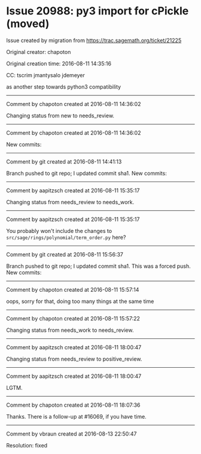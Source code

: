 # Issue 20988: py3 import for cPickle (moved)

Issue created by migration from https://trac.sagemath.org/ticket/21225

Original creator: chapoton

Original creation time: 2016-08-11 14:35:16

CC:  tscrim jmantysalo jdemeyer

as another step towards python3 compatibility


---

Comment by chapoton created at 2016-08-11 14:36:02

Changing status from new to needs_review.


---

Comment by chapoton created at 2016-08-11 14:36:02

New commits:


---

Comment by git created at 2016-08-11 14:41:13

Branch pushed to git repo; I updated commit sha1. New commits:


---

Comment by aapitzsch created at 2016-08-11 15:35:17

Changing status from needs_review to needs_work.


---

Comment by aapitzsch created at 2016-08-11 15:35:17

You probably won't include the changes to `src/sage/rings/polynomial/term_order.py` here?


---

Comment by git created at 2016-08-11 15:56:37

Branch pushed to git repo; I updated commit sha1. This was a forced push. New commits:


---

Comment by chapoton created at 2016-08-11 15:57:14

oops, sorry for that, doing too many things at the same time


---

Comment by chapoton created at 2016-08-11 15:57:22

Changing status from needs_work to needs_review.


---

Comment by aapitzsch created at 2016-08-11 18:00:47

Changing status from needs_review to positive_review.


---

Comment by aapitzsch created at 2016-08-11 18:00:47

LGTM.


---

Comment by chapoton created at 2016-08-11 18:07:36

Thanks. There is a follow-up at #16069, if you have time.


---

Comment by vbraun created at 2016-08-13 22:50:47

Resolution: fixed
